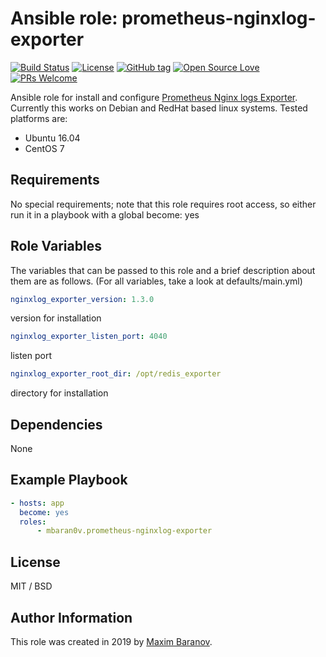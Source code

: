 # Ansible role: prometheus-nginxlog-exporter

[![Build Status](https://travis-ci.com/mbaran0v/ansible-role-prometheus-nginxlog-exporter.svg?branch=master)](https://travis-ci.com/mbaran0v/ansible-role-prometheus-nginxlog-exporter) [![License](https://img.shields.io/badge/license-MIT%20License-brightgreen.svg)](https://opensource.org/licenses/MIT) [![GitHub tag](https://img.shields.io/github/tag/mbaran0v/ansible-role-prometheus-nginxlog-exporter.svg)](https://github.com/mbaran0v/ansible-role-prometheus-nginxlog-exporter/tags/) [![Open Source Love](https://badges.frapsoft.com/os/v1/open-source.svg?v=103)](https://github.com/ellerbrock/open-source-badges/) [![PRs Welcome](https://img.shields.io/badge/PRs-welcome-brightgreen.svg?style=flat-square)](http://makeapullrequest.com)

Ansible role for install and configure [Prometheus Nginx logs Exporter](https://github.com/martin-helmich/prometheus-nginxlog-exporter). Currently this works on Debian and RedHat based linux systems. Tested platforms are:

* Ubuntu 16.04
* CentOS 7

Requirements
------------

No special requirements; note that this role requires root access, so either run it in a playbook with a global become: yes

Role Variables
--------------

The variables that can be passed to this role and a brief description about them are as follows. (For all variables, take a look at defaults/main.yml)

```yaml
nginxlog_exporter_version: 1.3.0
```
version for installation

```yaml
nginxlog_exporter_listen_port: 4040
```
listen port

```yaml
nginxlog_exporter_root_dir: /opt/redis_exporter
```
directory for installation

Dependencies
------------

None

Example Playbook
----------------

```yaml
- hosts: app
  become: yes
  roles:
      - mbaran0v.prometheus-nginxlog-exporter
```

License
-------

MIT / BSD

Author Information
------------------

This role was created in 2019 by [Maxim Baranov](https://github.com/mbaran0v).
